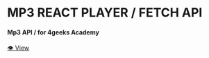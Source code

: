# MP3 REACT PLAYER / FETCH API
#### Mp3 API / for 4geeks Academy
[👁️ View](https://gabasaura.github.io/reactjs-fetch-audio_player/)

